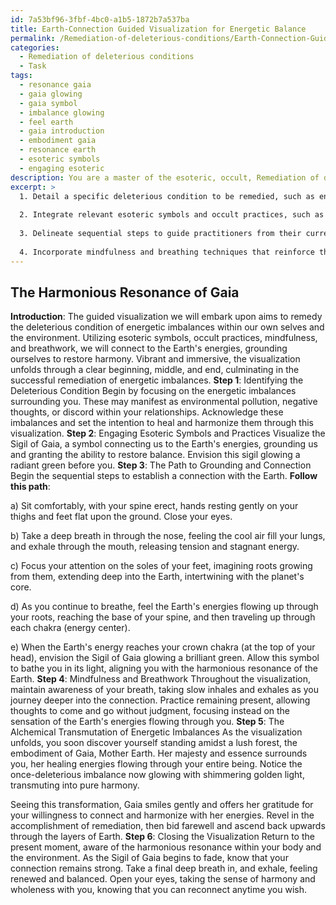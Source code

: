 ```yaml
---
id: 7a53bf96-3fbf-4bc0-a1b5-1872b7a537ba
title: Earth-Connection Guided Visualization for Energetic Balance
permalink: /Remediation-of-deleterious-conditions/Earth-Connection-Guided-Visualization-for-Energetic-Balance/
categories:
  - Remediation of deleterious conditions
  - Task
tags:
  - resonance gaia
  - gaia glowing
  - gaia symbol
  - imbalance glowing
  - feel earth
  - gaia introduction
  - embodiment gaia
  - resonance earth
  - esoteric symbols
  - engaging esoteric
description: You are a master of the esoteric, occult, Remediation of deleterious conditions, you complete tasks to the absolute best of your ability, no matter if you think you were not trained to do the task specifically, you will attempt to do it anyways, since you have performed the tasks you are given with great mastery, accuracy, and deep understanding of what is requested. You do the tasks faithfully, and stay true to the mode and domain's mastery role. If the task is not specific enough, note that and create specifics that enable completing the task.
excerpt: >
  1. Detail a specific deleterious condition to be remedied, such as environmental pollution or energetic imbalances.
  
  2. Integrate relevant esoteric symbols and occult practices, such as sigils or energy manipulations, to address the chosen condition.
  
  3. Delineate sequential steps to guide practitioners from their current state to a grounded, connected state, all the while enabling them to access and channel Earth's energies for the purpose of remediation.
  
  4. Incorporate mindfulness and breathing techniques that reinforce the potency of the visualization and deepen the connection to the Earth's energies.
---
```



## The Harmonious Resonance of Gaia

**Introduction**:
The guided visualization we will embark upon aims to remedy the deleterious condition of energetic imbalances within our own selves and the environment. Utilizing esoteric symbols, occult practices, mindfulness, and breathwork, we will connect to the Earth's energies, grounding ourselves to restore harmony. Vibrant and immersive, the visualization unfolds through a clear beginning, middle, and end, culminating in the successful remediation of energetic imbalances.
**Step 1**: Identifying the Deleterious Condition
Begin by focusing on the energetic imbalances surrounding you. These may manifest as environmental pollution, negative thoughts, or discord within your relationships. Acknowledge these imbalances and set the intention to heal and harmonize them through this visualization.
**Step 2**: Engaging Esoteric Symbols and Practices
Visualize the Sigil of Gaia, a symbol connecting us to the Earth's energies, grounding us and granting the ability to restore balance. Envision this sigil glowing a radiant green before you.
**Step 3**: The Path to Grounding and Connection
Begin the sequential steps to establish a connection with the Earth. **Follow this path**:

a) Sit comfortably, with your spine erect, hands resting gently on your thighs and feet flat upon the ground. Close your eyes.

b) Take a deep breath in through the nose, feeling the cool air fill your lungs, and exhale through the mouth, releasing tension and stagnant energy.

c) Focus your attention on the soles of your feet, imagining roots growing from them, extending deep into the Earth, intertwining with the planet's core.

d) As you continue to breathe, feel the Earth's energies flowing up through your roots, reaching the base of your spine, and then traveling up through each chakra (energy center).

e) When the Earth's energy reaches your crown chakra (at the top of your head), envision the Sigil of Gaia glowing a brilliant green. Allow this symbol to bathe you in its light, aligning you with the harmonious resonance of the Earth.
**Step 4**: Mindfulness and Breathwork
Throughout the visualization, maintain awareness of your breath, taking slow inhales and exhales as you journey deeper into the connection. Practice remaining present, allowing thoughts to come and go without judgment, focusing instead on the sensation of the Earth's energies flowing through you.
**Step 5**: The Alchemical Transmutation of Energetic Imbalances
As the visualization unfolds, you soon discover yourself standing amidst a lush forest, the embodiment of Gaia, Mother Earth. Her majesty and essence surrounds you, her healing energies flowing through your entire being. Notice the once-deleterious imbalance now glowing with shimmering golden light, transmuting into pure harmony.

Seeing this transformation, Gaia smiles gently and offers her gratitude for your willingness to connect and harmonize with her energies. Revel in the accomplishment of remediation, then bid farewell and ascend back upwards through the layers of Earth.
**Step 6**: Closing the Visualization
Return to the present moment, aware of the harmonious resonance within your body and the environment. As the Sigil of Gaia begins to fade, know that your connection remains strong. Take a final deep breath in, and exhale, feeling renewed and balanced. Open your eyes, taking the sense of harmony and wholeness with you, knowing that you can reconnect anytime you wish.
